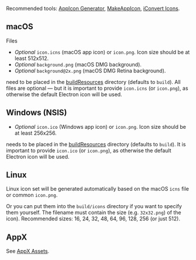 Recommended tools: [AppIcon Generator](http://www.tweaknow.com/appicongenerator.php), [MakeAppIcon](https://makeappicon.com/), [iConvert Icons](https://iconverticons.com/online/).

## macOS

Files

* *Optional* `icon.icns` (macOS app icon) or `icon.png`. Icon size should be at least 512x512.
* *Optional* `background.png` (macOS DMG background).
* *Optional* `background@2x.png` (macOS DMG Retina background).

need to be placed in the [buildResources](configuration/configuration.md#MetadataDirectories-buildResources) directory (defaults to `build`). All files are optional — but it is important to provide `icon.icns` (or `icon.png`), as otherwise the default Electron icon will be used.

## Windows (NSIS)

* *Optional* `icon.ico` (Windows app icon) or `icon.png`. Icon size should be at least 256x256.

needs to be placed in the [buildResources](configuration/configuration.md#MetadataDirectories-buildResources) directory (defaults to `build`). It is important to provide `icon.ico` (or `icon.png`), as otherwise the default Electron icon will be used.

## Linux

Linux icon set will be generated automatically based on the macOS `icns` file or common `icon.png`.

Or you can put them into the `build/icons` directory if you want to specify them yourself.
The filename must contain the size (e.g. `32x32.png`) of the icon). Recommended sizes: 16, 24, 32, 48, 64, 96, 128, 256 (or just 512).

## AppX

See [AppX Assets](configuration/appx.md#appx-assets).
